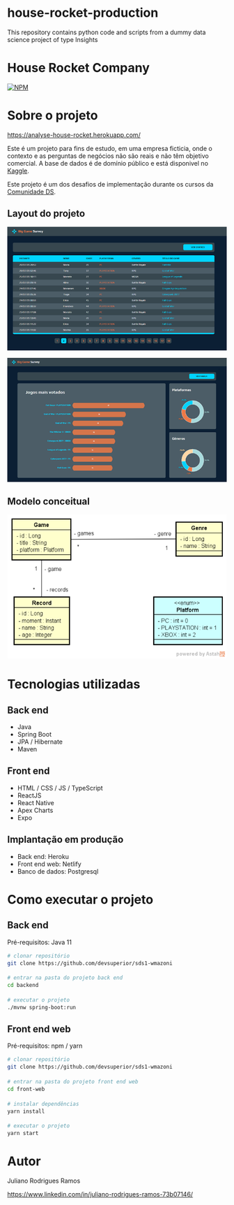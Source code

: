 # house-rocket-production
This repository contains python code and scripts from a dummy data science project of type Insights

# House Rocket Company
[![NPM](https://img.shields.io/npm/l/react)](https://github.com/devsuperior/sds1-wmazoni/blob/master/LICENSE) 

# Sobre o projeto

https://analyse-house-rocket.herokuapp.com/

Este é um projeto para fins de estudo, em uma empresa ficticia, onde o contexto e as perguntas de negócios não são reais e não têm objetivo comercial. A base de dados é de domínio público e está disponivel no <a href="https://www.kaggle.com/harlfoxem/housesalesprediction" rel="nofollow">Kaggle</a>.</p>
<p dir="auto">Este projeto é um dos desafios de implementação durante os cursos da <a href="https://www.comunidadedatascience.com/" rel="nofollow">Comunidade DS</a>.</p>

## Layout do projeto
![Web 1](https://github.com/acenelio/assets/raw/main/sds1/web1.png)

![Web 2](https://github.com/acenelio/assets/raw/main/sds1/web2.png)

## Modelo conceitual
![Modelo Conceitual](https://github.com/acenelio/assets/raw/main/sds1/modelo-conceitual.png)

# Tecnologias utilizadas
## Back end
- Java
- Spring Boot
- JPA / Hibernate
- Maven
## Front end
- HTML / CSS / JS / TypeScript
- ReactJS
- React Native
- Apex Charts
- Expo
## Implantação em produção
- Back end: Heroku
- Front end web: Netlify
- Banco de dados: Postgresql

# Como executar o projeto

## Back end
Pré-requisitos: Java 11

```bash
# clonar repositório
git clone https://github.com/devsuperior/sds1-wmazoni

# entrar na pasta do projeto back end
cd backend

# executar o projeto
./mvnw spring-boot:run
```

## Front end web
Pré-requisitos: npm / yarn

```bash
# clonar repositório
git clone https://github.com/devsuperior/sds1-wmazoni

# entrar na pasta do projeto front end web
cd front-web

# instalar dependências
yarn install

# executar o projeto
yarn start
```

# Autor

Juliano Rodrigues Ramos

https://www.linkedin.com/in/juliano-rodrigues-ramos-73b07146/

